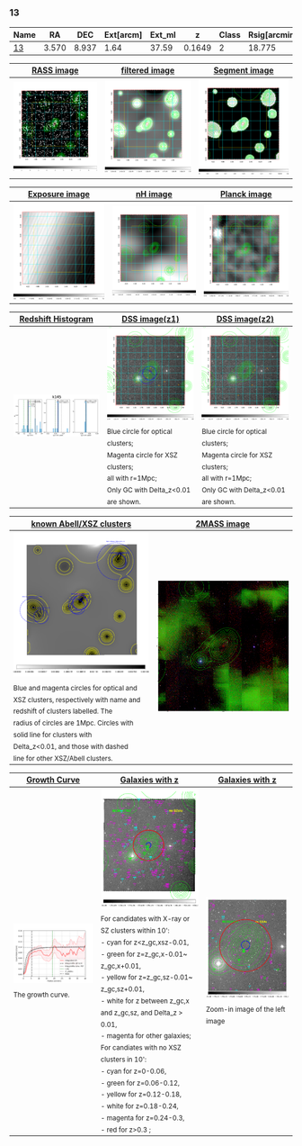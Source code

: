 <div STYLE="page-break-after: always;"></div>

### 13

|Name          |RA          |DEC      | Ext[arcm] | Ext_ml | z    | Class| Rsig[arcmin] | CRsig[c/s] | CR500[c/s] | R500[Mpc] |L500[erg/s]|F500[erg/s/cm^2]| M500[Msun]|Tx[keV]|beta|GC(XSZ,Delta_z<0.01)| GC(OPT,Delta_z<0.01)|GC|alias|
|--------------|------------|------------|---|---|-----------|--------|------|------|----|----|----|----|----|----|----|----|----|----|---|
|[13](script/13.md)     | 3.570       | 8.937       | 1.64    | 37.59   | 0.1649 | 2   | 18.775 |0.099 |0.089 |0.936 |1.193e+44 |1.592e-12 |2.742e+14 |4.205 |3.000 |MCXC, |Wen, |MCXC, |k145|

|[RASS image](../image/13/13_img.pdf)|[filtered image](../image/13/13_fil.pdf)|[Segment image](../image/13/13_seg.pdf)|
|-------------------|--------------------|-------------------|
| <img src="../image/13/13_img.png" width="300">  | <img src="../image/13/13_fil.png" width="300">   | <img src="../image/13/13_seg.png" width="300">  |

|[Exposure image](../image/13/13_mex.pdf)| [nH image](../image/13/13_nh.pdf)| [Planck image](../image/13/13_p.pdf)|
|-------------------|--------------------|-------------------|
|<img src="../image/13/13_mex.png" width="300">   | <img src="../image/13/13_nh.png" width="300">    | <img src="../image/13/13_p.png" width="300"> |

|[Redshift Histogram](../image/13/13_zg.pdf) | [DSS image(z1)](../image/13/13_dss_z1.pdf)      |  [DSS image(z2)](../image/13/13_dss_z2.pdf)    |
|-------------------|--------------------|-------------------|
|<img src="../image/13/13_zg.png" width="300"> |<img src="../image/13/13_dss_z1.png" width="300"> <sub><br>Blue circle for optical clusters; <br>Magenta circle for XSZ clusters; <br>all with r=1Mpc; <br>Only GC with Delta_z<0.01 are shown. </sub>| <img src="../image/13/13_dss_z2.png" width="300"><sub><br>Blue circle for optical clusters; <br>Magenta circle for XSZ clusters; <br>all with r=1Mpc; <br>Only GC with Delta_z<0.01 are shown. </sub> |

|[known Abell/XSZ clusters](../image/13/13_m.pdf) | [2MASS image](../image/13/13_2mass.pdf)      |
|-------------------|-------------------|
|<img src=../image/13/13_m.png width="300"> <sub><br>Blue and magenta circles for optical and <br>XSZ clusters, respectively with name and <br>redshift of clusters labelled. The <br>radius of circles are 1Mpc. Circles with <br>solid line for clusters with <br>Delta_z<0.01, and those with dashed <br>line for other XSZ/Abell clusters.        </sub>|<img src="../image/13/13_2mass.png" width="300">  |

|[Growth Curve](../image/13/13_gca_all.png) |[Galaxies with z](../image/13/13_opt_ned.pdf) |[Galaxies with z](../image/13/13_opt_ned_zoom.pdf) |
|-------------------|-------------------|-------------------|
| <img src="../image/13/13_gca_all.png" width="300"> <sub><br>The growth curve.</sub>| <img src=../image/13/13_opt_ned.png width="300"> <br><sub> For candidates with X-ray or SZ clusters within 10': <br> - cyan for z<z_gc,xsz-0.01, <br> - green for z=z_gc,x-0.01~ z_gc,x+0.01, <br> - yellow for z=z_gc,sz-0.01~ z_gc,sz+0.01, <br> - white for z between z_gc,x and z_gc,sz, and Delta_z > 0.01, <br> - magenta for other galaxies; <br>For candiates with no XSZ clusters in 10': <br> - cyan for z=0-0.06, <br> - green for z=0.06-0.12, <br> - yellow for z=0.12-0.18, <br> - white for z=0.18-0.24, <br> - magenta for z=0.24-0.3, <br> - red for z>0.3 ;  </sub>|<img src=../image/13/13_opt_ned_zoom.png width="300">  <br><sub> Zoom-in image of the left image</sub>|




